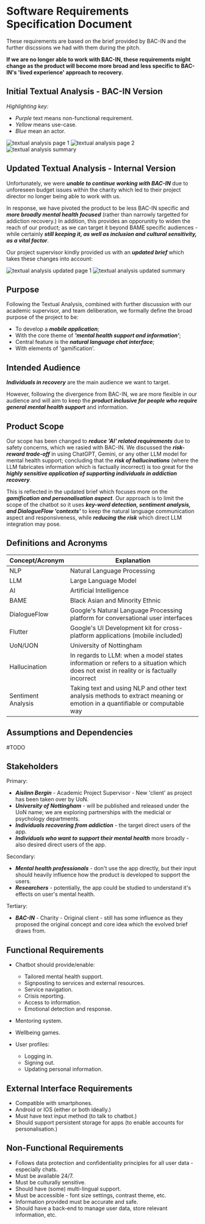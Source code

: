 # Software Requirements Specification Document

These requirements are based on the brief provided by BAC-IN and the further discssions we had with them during the pitch. 

__If we are no longer able to work with BAC-IN, these requirements might change as the product will become more broad and less specific to BAC-IN's 'lived experience' approach to recovery.__

## Initial Textual Analysis - BAC-IN Version

_Highlighting key:_

- _Purple_ text means non-functional requirement.
- _Yellow_ means use-case.
- _Blue_ mean an actor.

![textual analysis page 1](../reqs_specs_assets/textualAnalysis_1.png)
![textual analysis page 2](../reqs_specs_assets/textualAnalysis_2.png)
![textual analysis summary](../reqs_specs_assets/textualAnalysis_3.png)

## Updated Textual Analysis - Internal Version

Unfortunately, we were ___unable to continue working with BAC-IN___ due to unforeseen budget issues within the charity which led to their project director no longer being able to work with us.

In response, we have pivoted the product to be less BAC-IN specific and ___more broadly mental health focused___ (rather than narrowly targetted for addiction recovery.) In addition, this provides an opporunitiy to widen the reach of our product; as we can target it beyond BAME specific audiences - while certainly ___still keeping it, as well as inclusion and cultural sensitivity, as a vital factor___.

Our project supervisor kindly provided us with an ___updated brief___ which takes these changes into account:

![textual analysis updated page 1](../reqs_specs_assets/updatedTextAnalysis.png)
![textual analysis updated summary](../reqs_specs_assets/TextAnalysisTableUpdated.png)

## Purpose

Following the Textual Analysis, combined with further discussion with our academic supervisor, and team deliberation, we formally define the broad purpose of the project to be:

- To develop a ___mobile application___;
- With the core theme of ___'mental health support and information'___;
- Central feature is the ___natural language chat interface___;
- With elements of 'gamification'.

## Intended Audience 

___Individuals in recovery___ are the main audience we want to target.

However, following the divergence from BAC-IN, we are more flexible in our audience and will aim to keep the ___product inclusive for people who require general mental health support___ and information.

## Product Scope

Our scope has been changed to ___reduce 'AI' related requirements___ due to safety concerns, which we rasied with BAC-IN. We discussed the ___risk-reward trade-off___ in using ChatGPT, Gemini, or any other LLM model for mental health support; concluding that the ___risk of hallucinations___ (where the LLM fabricates information which is factually incorrect) is too great for the ___highly sensitive application of supporting individuals in addiction recovery___. 

This is reflected in the updated brief which focuses more on the ___gamification and personalisation aspect___. Our approach is to limit the scope of the chatbot so it uses ___key-word detection, sentiment analysis, and DialogueFlow 'contexts'___ to keep the natural language communication aspect and responsiveness, while ___reducing the risk___ which direct LLM integration may pose.

## Definitions and Acronyms

|Concept/Acronym|Explanation|
|---------------|-----------|
|NLP|Natural Language Processing|
|LLM|Large Language Model|
|AI|Artificial Intelligence|
|BAME|Black Asian and Minority Ethnic|
|DialogueFlow|Google's Natural Language Processing platform for conversational user interfaces|
|Flutter|Google's UI Development kit for cross-platform applications (mobile included)|
|UoN/UON|University of Nottingham|
|Hallucination|In regards to LLM: when a model states information or refers to a situation which does not exist in reality or is factually incorrect|
|Sentiment Analysis|Taking text and using NLP and other text analysis methods to extract meaning or emotion in a quantifiable or computable way|

## Assumptions and Dependencies

#TODO

## Stakeholders

Primary:

- ___Aislinn Bergin___ - Academic Project Supervisor - New 'client' as project has been taken over by UoN.
- ___University of Nottingham___ - will be published and released under the UoN name; we are exploring partnerships with the medicial or psychology departments.
- ___Individuals recovering from addiction___ - the target direct users of the app.
- ___Individuals who want to support their mental health___ more broadly - also desired direct users of the app.

Secondary:

- ___Mental health professionals___ - don't use the app directly, but their input should heavily influence how the product is developed to support the users.
- ___Researchers___ - potentially, the app could be studied to understand it's effects on user's mental health.

Tertiary:

- ___BAC-IN___ - Charity - Original client - still has some influence as they proposed the original concept and core idea which the evolved brief draws from.


## Functional Requirements

- Chatbot should provide/enable:

    - Tailored mental health support.
    - Signposting to services and external resources.
    - Service navigation.
    - Crisis reporting.
    - Access to information.
    - Emotional detection and response.
 
- Mentoring system.
- Wellbeing games.
- User profiles:
    - Logging in.
    - Signing out.
    - Updating personal information.

## External Interface Requirements

- Compatible with smartphones. 
- Android or IOS (either or both ideally.)
- Must have text input method (to talk to chatbot.)
- Should support persistent storage for apps (to enable accounts for personalisation.)

## Non-Functional Requirements

- Follows data protection and confidentiality principles for all user data - especially chats.
- Must be available 24/7.
- Must be culturally sensitive.
- Should have (some) multi-lingual support.
- Must be accessible - font size settings, contrast theme, etc.
- Information provided must be accurate and safe.
- Should have a back-end to manage user data, store relevant information, etc.